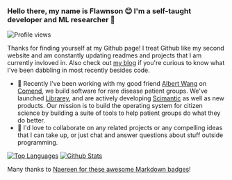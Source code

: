 ### Hello there, my name is Flawnson 😊 I'm a self-taught developer and ML researcher 👋

<!--
**flawnson/flawnson** is a ✨ _special_ ✨ repository because its `README.md` (this file) appears on your GitHub profile.

Here are some ideas to get you started:

- 🔭 I’m currently working on ...
- 🌱 I’m currently learning ...
- 👯 I’m looking to collaborate on ...
- 🤔 I’m looking for help with ...
- 💬 Ask me about ...
- 📫 How to reach me: ...
- 😄 Pronouns: ...
- ⚡ Fun fact: ...
-->

![Profile views](https://gpvc.arturio.dev/flawnson)

Thanks for finding yourself at my Github page! I treat Github like my second website and am constantly updating readmes and projects that I am currently invloved in. Also check out [my blog](https://flawnson.github.io/) if you're curious to know what I've been dabbling in most recently besides code.

- 🧬 Recently I've been working with my good friend [Albert Wang](https://www.linkedin.com/in/albert-yq-wang/) on [Comend](https://www.comendcare.com/), we build software for rare disease patient groups. We've launched [Librarey](https://www.librarey.com/), and are actively developing [Scimantic](http://scimantic.com/) as well as new products. Our mission is to build the operating system for citizen science by building a suite of tools to help patient groups do what they do better.
- 🍵 I'd love to collaborate on any related projects or any compelling ideas that I can take up, or just chat and answer questions about stuff outside programming.

[![Top Languages](https://github-readme-stats.vercel.app/api/top-langs/?username=flawnson)](https://github.com/flawnson)
[![Github Stats](https://github-readme-stats.vercel.app/api?username=flawnson)](https://github.com/flawnson)

Many thanks to [Naereen for these awesome Markdown badges](https://github.com/Naereen/badges)!
